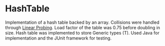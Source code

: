 # HashTable
Implementation of a hash table backed by an array. Collisions were handled through [Linear Probing](https://en.wikipedia.org/wiki/Linear_probing). Load factor of the table was 0.75 before doubling in size. Hash table was implemented to store Generic types (T). Used Java for implementation and the JUnit framework for testing. 
